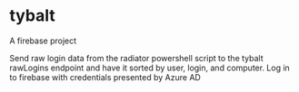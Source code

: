 # tybalt
A firebase project

Send raw login data from the radiator powershell script to the tybalt rawLogins endpoint and have it sorted by user, login, and computer.
Log in to firebase with credentials presented by Azure AD
